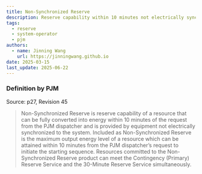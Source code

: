 ```yaml
---
title: Non-Synchronized Reserve
description: Reserve capability within 10 minutes not electrically synchronized to the system
tags:
  - reserve
  - system-operator
  - pjm
authors:
  - name: Jinning Wang
    url: https://jinningwang.github.io
date: 2025-03-15
last_update: 2025-06-22
---
```


### Definition by PJM

Source: <d-cite key="pjm2024m10"></d-cite> p27, Revision 45

> Non-Synchronized Reserve is reserve capability of a resource that can be fully converted into energy within 10 minutes of the request from the PJM dispatcher and is provided by equipment not electrically synchronized to the system.
> Included as Non-Synchronized Reserve is the maximum output energy level of a resource which can be attained within 10 minutes from the
> PJM dispatcher’s request to initiate the starting sequence.
> Resources committed to the Non-Synchronized Reserve product can meet the Contingency (Primary) Reserve Service and the 30-Minute Reserve Service simultaneously.
